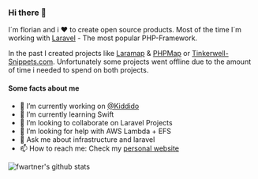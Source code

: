 ### Hi there 👋

I´m florian and i :heart: to create open source products.
Most of the time I´m working with [Laravel](https://laravel.com) - The most popular PHP-Framework.

In the past I created projects like [Laramap](https://github.com/laramap) & [PHPMap](https://github.com/PHPMap) or [Tinkerwell-Snippets.com](https://tinkerwell-snippets.com).
Unfortunately some projects went offline due to the amount of time i needed to spend on both projects.

#### Some facts about me
- 🔭 I’m currently working on [@Kiddido](https://github.com/Kiddido)
- 🌱 I’m currently learning Swift
- 👯 I’m looking to collaborate on Laravel Projects
- 🤔 I’m looking for help with AWS Lambda + EFS
- 💬 Ask me about infrastructure and laravel
- 📫 How to reach me: Check my [personal website](https://wartner.io)

![fwartner's github stats](https://github-readme-stats.vercel.app/api?username=fwartner&show_icons=true)

